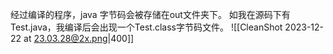 经过编译的程序，java 字节码会被存储在out文件夹下。
如我在源码下有Test.java，我编译后会出现一个Test.class字节码文件。
![[CleanShot 2023-12-22 at 23.03.28@2x.png|400]]
